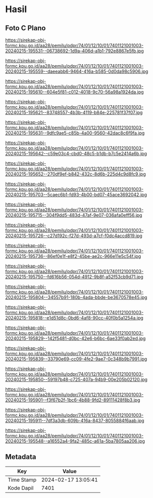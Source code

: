 # Hasil

## Foto C Plano

https://sirekap-obj-formc.kpu.go.id/aa28/pemilu/pdpr/74/01/12/10/01/7401121001003-20240215-195531--06738692-1d9a-406d-a1b1-792e8867e5fb.jpg

https://sirekap-obj-formc.kpu.go.id/aa28/pemilu/pdpr/74/01/12/10/01/7401121001003-20240215-195559--daeeabb6-9464-416a-b585-0d0da98c5906.jpg

https://sirekap-obj-formc.kpu.go.id/aa28/pemilu/pdpr/74/01/12/10/01/7401121001003-20240215-195610--604e5f81-c012-4018-9c70-56a98a1924da.jpg

https://sirekap-obj-formc.kpu.go.id/aa28/pemilu/pdpr/74/01/12/10/01/7401121001003-20240215-195621--83748557-4b3b-4119-b84e-225781f37f07.jpg

https://sirekap-obj-formc.kpu.go.id/aa28/pemilu/pdpr/74/01/12/10/01/7401121001003-20240215-195631--9dfc9ae5-c85b-4a00-9560-42dac8c6f9fa.jpg

https://sirekap-obj-formc.kpu.go.id/aa28/pemilu/pdpr/74/01/12/10/01/7401121001003-20240215-195642--c59e03c4-cbd0-48c5-b1db-b7c5e2414a6b.jpg

https://sirekap-obj-formc.kpu.go.id/aa28/pemilu/pdpr/74/01/12/10/01/7401121001003-20240215-195652--270df9ef-b842-432c-8d6b-225d4c9d8fc9.jpg

https://sirekap-obj-formc.kpu.go.id/aa28/pemilu/pdpr/74/01/12/10/01/7401121001003-20240215-195703--5caec6b1-fd93-4b00-bd07-45ace3692042.jpg

https://sirekap-obj-formc.kpu.go.id/aa28/pemilu/pdpr/74/01/12/10/01/7401121001003-20240215-195715--304f9dd5-483d-47af-9e07-036afa0eff56.jpg

https://sirekap-obj-formc.kpu.go.id/aa28/pemilu/pdpr/74/01/12/10/01/7401121001003-20240215-195726--c27d192c-f27d-493d-a7cf-f0dc4accd819.jpg

https://sirekap-obj-formc.kpu.go.id/aa28/pemilu/pdpr/74/01/12/10/01/7401121001003-20240215-195736--86ef0e1f-e8f2-45be-ae2c-966e11e5c54f.jpg

https://sirekap-obj-formc.kpu.go.id/aa28/pemilu/pdpr/74/01/12/10/01/7401121001003-20240215-195750--fd616b56-054d-4912-9b8f-a52f53cb9d71.jpg

https://sirekap-obj-formc.kpu.go.id/aa28/pemilu/pdpr/74/01/12/10/01/7401121001003-20240215-195804--34557b91-180b-4ada-bbde-be3670578e45.jpg

https://sirekap-obj-formc.kpu.go.id/aa28/pemilu/pdpr/74/01/12/10/01/7401121001003-20240215-195818--e1d51d8c-0bd6-4af8-90cc-40f0b5a1254a.jpg

https://sirekap-obj-formc.kpu.go.id/aa28/pemilu/pdpr/74/01/12/10/01/7401121001003-20240215-195829--142f5481-d0bc-42e6-b6bc-6ae33f0ab2ed.jpg

https://sirekap-obj-formc.kpu.go.id/aa28/pemilu/pdpr/74/01/12/10/01/7401121001003-20240215-195839--33790e69-cc09-4fe2-9ae7-0c348b9b7991.jpg

https://sirekap-obj-formc.kpu.go.id/aa28/pemilu/pdpr/74/01/12/10/01/7401121001003-20240215-195850--59197b48-c725-407a-94b9-00e205b02120.jpg

https://sirekap-obj-formc.kpu.go.id/aa28/pemilu/pdpr/74/01/12/10/01/7401121001003-20240215-195901--f3f67b2f-1bc6-4b88-9fd2-89111428f8b3.jpg

https://sirekap-obj-formc.kpu.go.id/aa28/pemilu/pdpr/74/01/12/10/01/7401121001003-20240215-195911--7df3a3db-609b-416a-8437-8055884f6aab.jpg

https://sirekap-obj-formc.kpu.go.id/aa28/pemilu/pdpr/74/01/12/10/01/7401121001003-20240215-195548--a16552a4-9fa2-485c-a61a-5ba7805aa206.jpg


## Metadata

| Key        | Value               |
| ---------- | ------------------- |
| Time Stamp | 2024-02-17 13:05:41 |
| Kode Dapil | 7401                |



